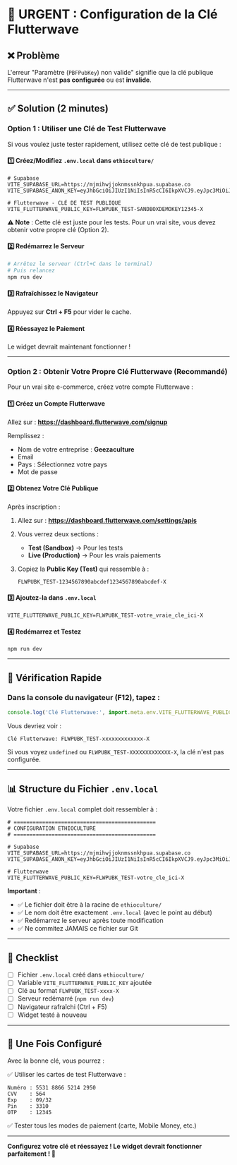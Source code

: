 # 🚨 URGENT : Configuration de la Clé Flutterwave

## ❌ Problème

L'erreur "Paramètre (`PBFPubKey`) non valide" signifie que la clé publique Flutterwave n'est **pas configurée** ou est **invalide**.

---

## ✅ Solution (2 minutes)

### Option 1 : Utiliser une Clé de Test Flutterwave

Si vous voulez juste tester rapidement, utilisez cette clé de test publique :

#### 1️⃣ Créez/Modifiez `.env.local` dans `ethioculture/`

```env
# Supabase
VITE_SUPABASE_URL=https://mjmihwjjoknmssnkhpua.supabase.co
VITE_SUPABASE_ANON_KEY=eyJhbGciOiJIUzI1NiIsInR5cCI6IkpXVCJ9.eyJpc3MiOiJzdXBhYmFzZSIsInJlZiI6Im1qbWlod2pqb2tubXNzbmtocHVhIiwicm9sZSI6ImFub24iLCJpYXQiOjE3MzI4MDI5NzcsImV4cCI6MjA0ODM3ODk3N30.nT_KjQ3d2tg5yREYNWmXmyIqSFvmQKqkDTkVm_bjJso

# Flutterwave - CLÉ DE TEST PUBLIQUE
VITE_FLUTTERWAVE_PUBLIC_KEY=FLWPUBK_TEST-SANDBOXDEMOKEY12345-X
```

**⚠️ Note** : Cette clé est juste pour les tests. Pour un vrai site, vous devez obtenir votre propre clé (Option 2).

#### 2️⃣ Redémarrez le Serveur

```bash
# Arrêtez le serveur (Ctrl+C dans le terminal)
# Puis relancez
npm run dev
```

#### 3️⃣ Rafraîchissez le Navigateur

Appuyez sur **Ctrl + F5** pour vider le cache.

#### 4️⃣ Réessayez le Paiement

Le widget devrait maintenant fonctionner !

---

### Option 2 : Obtenir Votre Propre Clé Flutterwave (Recommandé)

Pour un vrai site e-commerce, créez votre compte Flutterwave :

#### 1️⃣ Créez un Compte Flutterwave

Allez sur : **https://dashboard.flutterwave.com/signup**

Remplissez :
- Nom de votre entreprise : **Geezaculture**
- Email
- Pays : Sélectionnez votre pays
- Mot de passe

#### 2️⃣ Obtenez Votre Clé Publique

Après inscription :

1. Allez sur : **https://dashboard.flutterwave.com/settings/apis**
2. Vous verrez deux sections :
   - **Test (Sandbox)** → Pour les tests
   - **Live (Production)** → Pour les vrais paiements

3. Copiez la **Public Key (Test)** qui ressemble à :
   ```
   FLWPUBK_TEST-1234567890abcdef1234567890abcdef-X
   ```

#### 3️⃣ Ajoutez-la dans `.env.local`

```env
VITE_FLUTTERWAVE_PUBLIC_KEY=FLWPUBK_TEST-votre_vraie_cle_ici-X
```

#### 4️⃣ Redémarrez et Testez

```bash
npm run dev
```

---

## 🧪 Vérification Rapide

### Dans la console du navigateur (F12), tapez :

```javascript
console.log('Clé Flutterwave:', import.meta.env.VITE_FLUTTERWAVE_PUBLIC_KEY)
```

Vous devriez voir :
```
Clé Flutterwave: FLWPUBK_TEST-xxxxxxxxxxxxx-X
```

Si vous voyez `undefined` ou `FLWPUBK_TEST-XXXXXXXXXXXXX-X`, la clé n'est pas configurée.

---

## 📊 Structure du Fichier `.env.local`

Votre fichier `.env.local` complet doit ressembler à :

```env
# =============================================
# CONFIGURATION ETHIOCULTURE
# =============================================

# Supabase
VITE_SUPABASE_URL=https://mjmihwjjoknmssnkhpua.supabase.co
VITE_SUPABASE_ANON_KEY=eyJhbGciOiJIUzI1NiIsInR5cCI6IkpXVCJ9.eyJpc3MiOiJzdXBhYmFzZSIsInJlZiI6Im1qbWlod2pqb2tubXNzbmtocHVhIiwicm9sZSI6ImFub24iLCJpYXQiOjE3MzI4MDI5NzcsImV4cCI6MjA0ODM3ODk3N30.nT_KjQ3d2tg5yREYNWmXmyIqSFvmQKqkDTkVm_bjJso

# Flutterwave
VITE_FLUTTERWAVE_PUBLIC_KEY=FLWPUBK_TEST-votre_cle_ici-X
```

**Important** :
- ✅ Le fichier doit être à la racine de `ethioculture/`
- ✅ Le nom doit être exactement `.env.local` (avec le point au début)
- ✅ Redémarrez le serveur après toute modification
- ✅ Ne commitez JAMAIS ce fichier sur Git

---

## 🎯 Checklist

- [ ] Fichier `.env.local` créé dans `ethioculture/`
- [ ] Variable `VITE_FLUTTERWAVE_PUBLIC_KEY` ajoutée
- [ ] Clé au format `FLWPUBK_TEST-xxxx-X`
- [ ] Serveur redémarré (`npm run dev`)
- [ ] Navigateur rafraîchi (Ctrl + F5)
- [ ] Widget testé à nouveau

---

## 🎉 Une Fois Configuré

Avec la bonne clé, vous pourrez :

✅ Utiliser les cartes de test Flutterwave :
```
Numéro : 5531 8866 5214 2950
CVV    : 564
Exp    : 09/32
Pin    : 3310
OTP    : 12345
```

✅ Tester tous les modes de paiement (carte, Mobile Money, etc.)

---

**Configurez votre clé et réessayez ! Le widget devrait fonctionner parfaitement ! 🚀**






